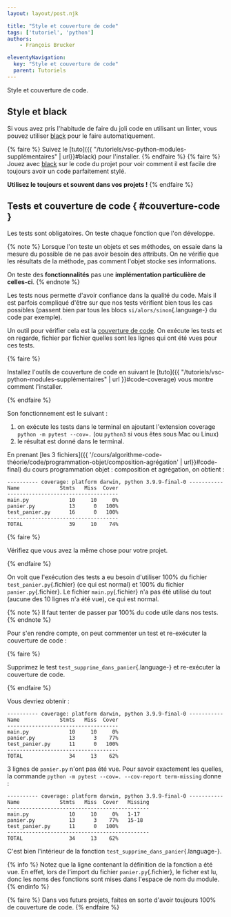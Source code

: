 ```yaml
---
layout: layout/post.njk

title: "Style et couverture de code"
tags: ['tutoriel', 'python']
authors:
    - François Brucker

eleventyNavigation:
  key: "Style et couverture de code"
  parent: Tutoriels
---
```


<!-- début résumé -->

Style et couverture de code.

<!-- end résumé -->

## Style et black

Si vous avez pris l'habitude de faire du joli code en utilisant un linter, vous pouvez utiliser [black](https://black.readthedocs.io/en/stable/) pour le faire automatiquement.

{% faire %}
Suivez le [tuto]({{ "/tutoriels/vsc-python-modules-supplémentaires" | url}}#black) pour l'installer.
{% endfaire %}
{% faire %}
Jouez avec [black](https://black.readthedocs.io/en/stable/) sur le code du projet pour voir comment il est facile dre toujours avoir un code parfaitement stylé.

**Utilisez le toujours et souvent dans vos projets !**
{% endfaire %}

## Tests et couverture de code { #couverture-code }

Les tests sont obligatoires. On teste chaque fonction que l'on développe.

{% note %}
Lorsque l'on teste un objets et ses méthodes, on essaie dans la mesure du possible de ne pas avoir besoin des attributs. On ne vérifie que les résultats de la méthode, pas comment l'objet stocke ses informations.

On teste des **fonctionnalités** pas une **implémentation particulière de celles-ci**.
{% endnote %}

Les tests nous permette d'avoir confiance dans la qualité du code. Mais il est parfois compliqué d'être sur que nos tests vérifient bien tous les cas possibles (passent bien par tous les blocs `si/alors/sinon`{.language-} du code par exemple).

Un outil pour vérifier cela est la [couverture de code](https://fr.wikipedia.org/wiki/Couverture_de_code). On exécute les tests et on regarde, fichier par fichier quelles sont les lignes qui ont été vues pour ces tests.

{% faire %}

Installez l'outils de couverture de code en suivant le [tuto]({{ "/tutoriels/vsc-python-modules-supplémentaires" | url }}#code-coverage) vous montre comment l'installer.

{% endfaire %}

Son fonctionnement est le suivant :

1. on exécute les tests dans le terminal en ajoutant l'extension coverage  `python -m pytest --cov=.` (ou `python3` si vous êtes sous Mac ou Linux)
2. le résultat est donné dans le terminal.

En prenant [les 3 fichiers]({{ '/cours/algorithme-code-théorie/code/programmation-objet/composition-agrégation' | url}}#code-final) du cours programmation objet : composition et agrégation, on obtient :

```text
---------- coverage: platform darwin, python 3.9.9-final-0 -----------
Name             Stmts   Miss  Cover
------------------------------------
main.py             10     10     0%
panier.py           13      0   100%
test_panier.py      16      0   100%
------------------------------------
TOTAL               39     10    74%
```

{% faire %}

Vérifiez que vous avez la même chose pour votre projet.

{% endfaire %}

On voit que l'exécution des tests a eu besoin d'utiliser 100% du fichier `test_panier.py`{.fichier} (ce qui est normal) et 100% du fichier `panier.py`{.fichier}. Le fichier `main.py`{.fichier} n'a pas été utilisé du tout (aucune des 10 lignes n'a été vue), ce qui est normal.

{% note %}
Il faut tenter de passer par 100% du code utile dans nos tests.
{% endnote %}

Pour s'en rendre compte, on peut commenter un test et re-exécuter la couverture de code :

{% faire %}

Supprimez  le test `test_supprime_dans_panier`{.language-} et re-exécuter la couverture de code.

{% endfaire %}

Vous devriez obtenir :

```text
---------- coverage: platform darwin, python 3.9.9-final-0 -----------
Name             Stmts   Miss  Cover
------------------------------------
main.py             10     10     0%
panier.py           13      3    77%
test_panier.py      11      0   100%
------------------------------------
TOTAL               34     13    62%
```

3 lignes de `panier.py` n'ont pas été vue. Pour savoir exactement les quelles, la commande `python -m pytest --cov=. --cov-report term-missing` donne :

```text
---------- coverage: platform darwin, python 3.9.9-final-0 -----------
Name             Stmts   Miss  Cover   Missing
----------------------------------------------
main.py             10     10     0%   1-17
panier.py           13      3    77%   15-18
test_panier.py      11      0   100%
----------------------------------------------
TOTAL               34     13    62%
```

C'est bien l'intérieur de la fonction `test_supprime_dans_panier`{.language-}.

{% info %}
Notez que la ligne contenant la définition de la fonction a été vue. En effet, lors de l'import du fichier `panier.py`{.fichier}, le ficher est lu, donc les noms des fonctions sont mises dans l'espace de nom du module.
{% endinfo %}

{% faire %}
Dans vos futurs projets, faites en sorte d'avoir toujours 100% de couverture de code.
{% endfaire %}
